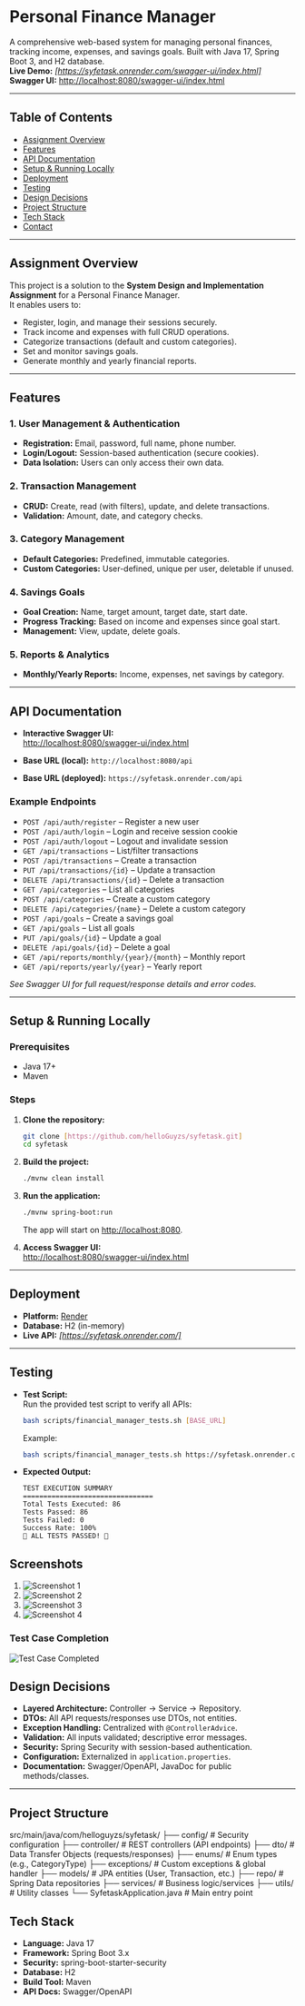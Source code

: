 # Personal Finance Manager

A comprehensive web-based system for managing personal finances, tracking income, expenses, and savings goals. Built with Java 17, Spring Boot 3, and H2 database.  
**Live Demo:** _[https://syfetask.onrender.com/swagger-ui/index.html]_  
**Swagger UI:** [http://localhost:8080/swagger-ui/index.html](http://localhost:8080/swagger-ui/index.html)

---

## Table of Contents

- [Assignment Overview](#assignment-overview)
- [Features](#features)
- [API Documentation](#api-documentation)
- [Setup & Running Locally](#setup--running-locally)
- [Deployment](#deployment)
- [Testing](#testing)
- [Design Decisions](#design-decisions)
- [Project Structure](#project-structure)
- [Tech Stack](#tech-stack)
- [Contact](#contact)

---

## Assignment Overview

This project is a solution to the **System Design and Implementation Assignment** for a Personal Finance Manager.  
It enables users to:

- Register, login, and manage their sessions securely.
- Track income and expenses with full CRUD operations.
- Categorize transactions (default and custom categories).
- Set and monitor savings goals.
- Generate monthly and yearly financial reports.

---

## Features

### 1. User Management & Authentication

- **Registration:** Email, password, full name, phone number.
- **Login/Logout:** Session-based authentication (secure cookies).
- **Data Isolation:** Users can only access their own data.

### 2. Transaction Management

- **CRUD:** Create, read (with filters), update, and delete transactions.
- **Validation:** Amount, date, and category checks.

### 3. Category Management

- **Default Categories:** Predefined, immutable categories.
- **Custom Categories:** User-defined, unique per user, deletable if unused.

### 4. Savings Goals

- **Goal Creation:** Name, target amount, target date, start date.
- **Progress Tracking:** Based on income and expenses since goal start.
- **Management:** View, update, delete goals.

### 5. Reports & Analytics

- **Monthly/Yearly Reports:** Income, expenses, net savings by category.

---

## API Documentation

- **Interactive Swagger UI:**  
  [http://localhost:8080/swagger-ui/index.html](http://localhost:8080/swagger-ui/index.html)

- **Base URL (local):** `http://localhost:8080/api`
- **Base URL (deployed):** `https://syfetask.onrender.com/api`

### Example Endpoints

- `POST /api/auth/register` – Register a new user
- `POST /api/auth/login` – Login and receive session cookie
- `POST /api/auth/logout` – Logout and invalidate session
- `GET /api/transactions` – List/filter transactions
- `POST /api/transactions` – Create a transaction
- `PUT /api/transactions/{id}` – Update a transaction
- `DELETE /api/transactions/{id}` – Delete a transaction
- `GET /api/categories` – List all categories
- `POST /api/categories` – Create a custom category
- `DELETE /api/categories/{name}` – Delete a custom category
- `POST /api/goals` – Create a savings goal
- `GET /api/goals` – List all goals
- `PUT /api/goals/{id}` – Update a goal
- `DELETE /api/goals/{id}` – Delete a goal
- `GET /api/reports/monthly/{year}/{month}` – Monthly report
- `GET /api/reports/yearly/{year}` – Yearly report

_See Swagger UI for full request/response details and error codes._

---

## Setup & Running Locally

### Prerequisites

- Java 17+
- Maven

### Steps

1. **Clone the repository:**
   ```bash
   git clone [https://github.com/helloGuyzs/syfetask.git]
   cd syfetask
   ```

2. **Build the project:**
   ```bash
   ./mvnw clean install
   ```

3. **Run the application:**
   ```bash
   ./mvnw spring-boot:run
   ```
   The app will start on [http://localhost:8080](http://localhost:8080).

4. **Access Swagger UI:**  
   [http://localhost:8080/swagger-ui/index.html](http://localhost:8080/swagger-ui/index.html)

---

## Deployment

- **Platform:** [Render](https://render.com/)
- **Database:** H2 (in-memory)
- **Live API:** _[https://syfetask.onrender.com/]_

---

## Testing

- **Test Script:**  
  Run the provided test script to verify all APIs:
  ```bash
  bash scripts/financial_manager_tests.sh [BASE_URL]
  ```
  Example:
  ```bash
  bash scripts/financial_manager_tests.sh https://syfetask.onrender.com/api
  ```

- **Expected Output:**  
  ```
  TEST EXECUTION SUMMARY
  ================================
  Total Tests Executed: 86
  Tests Passed: 86
  Tests Failed: 0
  Success Rate: 100%
  🎉 ALL TESTS PASSED! 🎉
  ```


## Screenshots


1. ![Screenshot 1](https://github.com/helloGuyzs/syfetask/blob/main/Screenshot%202025-06-28%20203657.png)
2. ![Screenshot 2](https://github.com/helloGuyzs/syfetask/blob/main/Screenshot%202025-06-28%20203718.png)
3. ![Screenshot 3](https://github.com/helloGuyzs/syfetask/blob/main/Screenshot%202025-06-28%20203737.png)
4. ![Screenshot 4](https://github.com/helloGuyzs/syfetask/blob/main/Screenshot%202025-06-28%20203753.png)

### Test Case Completion

![Test Case Completed](https://github.com/helloGuyzs/syfetask/blob/main/Test_case_completed.png)  


## Design Decisions

- **Layered Architecture:** Controller → Service → Repository.
- **DTOs:** All API requests/responses use DTOs, not entities.
- **Exception Handling:** Centralized with `@ControllerAdvice`.
- **Validation:** All inputs validated; descriptive error messages.
- **Security:** Spring Security with session-based authentication.
- **Configuration:** Externalized in `application.properties`.
- **Documentation:** Swagger/OpenAPI, JavaDoc for public methods/classes.

---

## Project Structure


src/main/java/com/helloguyzs/syfetask/
├── config/ # Security configuration
├── controller/ # REST controllers (API endpoints)
├── dto/ # Data Transfer Objects (requests/responses)
├── enums/ # Enum types (e.g., CategoryType)
├── exceptions/ # Custom exceptions & global handler
├── models/ # JPA entities (User, Transaction, etc.)
├── repo/ # Spring Data repositories
├── services/ # Business logic/services
├── utils/ # Utility classes
└── SyfetaskApplication.java # Main entry point


## Tech Stack

- **Language:** Java 17
- **Framework:** Spring Boot 3.x
- **Security:** spring-boot-starter-security
- **Database:** H2
- **Build Tool:** Maven
- **API Docs:** Swagger/OpenAPI
